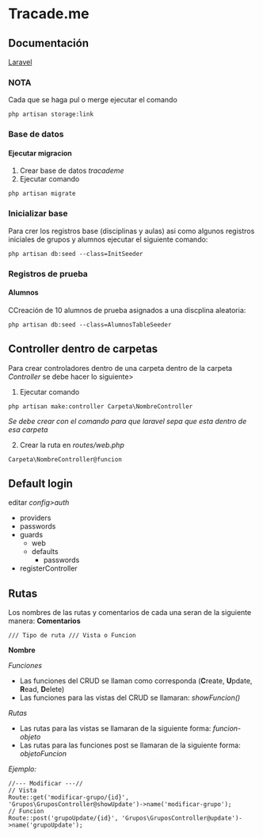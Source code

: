 # Tracade.me

## Documentación
[Laravel](https://laravel.com/docs/6.x)

### NOTA
Cada que se haga pul o merge ejecutar el comando
```
php artisan storage:link
```

### Base de datos

#### Ejecutar migracion
1. Crear base de datos *tracademe* 
2. Ejecutar comando
```
php artisan migrate
```
### Inicializar base
Para crer los registros base (disciplinas y aulas) asi como algunos registros iniciales de grupos y alumnos ejecutar el siguiente comando:
```
php artisan db:seed --class=InitSeeder
```
### Registros de prueba
#### Alumnos
CCreación de 10 alumnos de prueba asignados a una discplina aleatoria:
```
php artisan db:seed --class=AlumnosTableSeeder
```
## Controller dentro de carpetas
Para crear controladores dentro de una carpeta dentro de la carpeta *Controller* se debe hacer lo siguiente>

1. Ejecutar  comando
```
php artisan make:controller Carpeta\NombreController
```

*Se debe crear con el comando para que laravel sepa que esta
     dentro de esa carpeta*
     
2. Crear la ruta en *routes/web.php*
 ```
 Carpeta\NombreController@funcion
 ```
 
 ## Default login
 editar *config>auth*
 
* providers 
* passwords
* guards
    * web
    * defaults
        * passwords
 * registerController
 
 
## Rutas
Los nombres de las rutas y comentarios de cada una seran de la siguiente manera:
**Comentarios**
 ```
/// Tipo de ruta /// Vista o Funcion
 ```
 
**Nombre**

*Funciones*
* Las funciones del CRUD se llaman como corresponda (**C**reate, **U**pdate, **R**ead, **D**elete)
* Las funciones para las vistas del CRUD se llamaran: *showFuncion()*

*Rutas*
* Las rutas para las vistas se llamaran de la siguiente forma: *funcion-objeto*
* Las rutas para las funciones post se llamaran de la siguiente forma: *objetoFuncion*

*Ejemplo:*
```
//--- Modificar ---//
// Vista
Route::get('modificar-grupo/{id}', 'Grupos\GruposController@showUpdate')->name('modificar-grupo');
// Funcion
Route::post('grupoUpdate/{id}', 'Grupos\GruposController@update')->name('grupoUpdate');
 ```